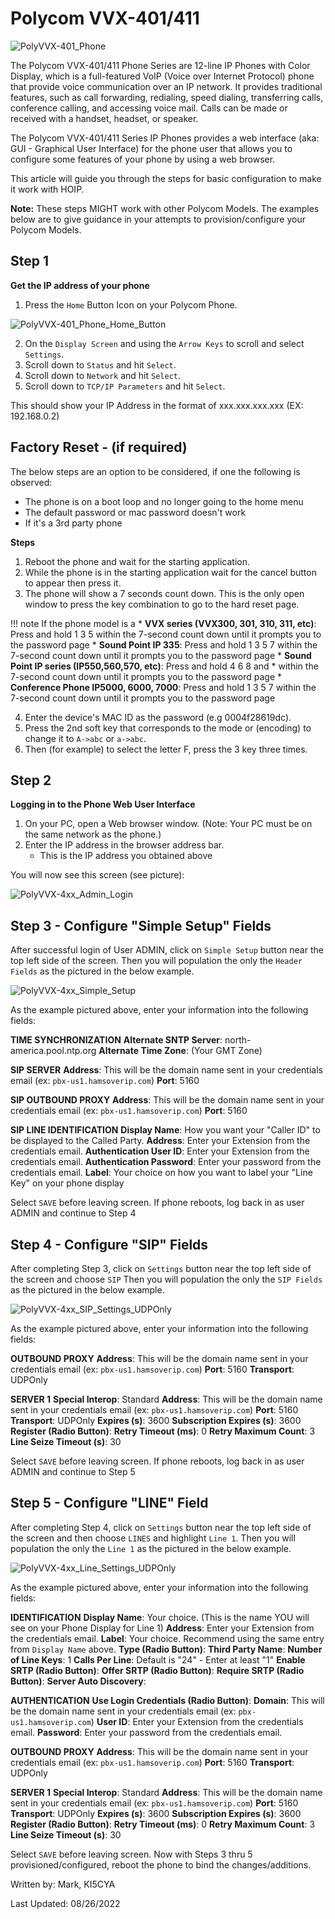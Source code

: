# Polycom VVX-401/411
![PolyVVX-401_Phone](https://user-images.githubusercontent.com/40501228/186971221-e9fd9166-ddc9-43d0-a756-6f062820867e.png)

The Polycom VVX-401/411 Phone Series are 12-line IP Phones with Color Display, which is a full-featured VoIP (Voice over Internet Protocol) phone that provide voice communication over an IP network. It provides traditional features, such as call forwarding, redialing, speed dialing, transferring calls, conference calling, and accessing voice mail. Calls can be made or received with a handset, headset, or speaker.

The Polycom VVX-401/411 Series IP Phones provides a web interface (aka: GUI - Graphical User Interface) for the phone user that allows you to configure some features of your phone by using a web browser.

This article will guide you through the steps for basic configuration to make it work with HOIP.

**Note:** These steps MIGHT work with other Polycom Models. The examples below are to give guidance in your attempts to provision/configure your Polycom Models.

## Step 1
**Get the IP address of your phone**

1. Press the ```Home``` Button Icon on your Polycom Phone.

![PolyVVX-401_Phone_Home_Button](https://user-images.githubusercontent.com/40501228/186971150-ee8cd2a8-53bd-4c19-9a24-8cf453cdea6f.png)

2. On the ```Display Screen``` and using the ```Arrow Keys``` to scroll and select ```Settings```.
3. Scroll down to ```Status``` and hit ```Select```.
4. Scroll down to ```Network``` and hit ```Select```.
5. Scroll down to ```TCP/IP Parameters``` and hit ```Select```.

This should show your IP Address in the format of xxx.xxx.xxx.xxx (EX: 192.168.0.2)

## Factory Reset - (if required)
The below steps are an option to be considered, if one the following is observed:

* The phone is on a boot loop and no longer going to the home menu
* The default password or mac password doesn't work
* If it's a 3rd party phone

**Steps**
1. Reboot the phone and wait for the starting application.
2. While the phone is in the starting application wait for the cancel button to appear then press it.
3. The phone will show a 7 seconds count down. This is the only open window to press the key combination to go to the hard reset page.

!!! note If the phone model is a
      * **VVX series (VVX300, 301, 310, 311, etc)**: Press and hold 1 3 5 within the 7-second count down until it prompts you to the password page
      * **Sound Point IP 335**: Press and hold 1 3 5 7 within the 7-second count down until it prompts you to the password page
      * **Sound Point IP series (IP550,560,570, etc)**: Press and hold 4 6 8 and \* within the 7-second count down until it prompts you to the password page
      * **Conference Phone IP5000, 6000, 7000**: Press and hold 1 3 5 7 within the 7-second count down until it prompts you to the password page

4. Enter the device's MAC ID as the password (e.g 0004f28619dc).
5. Press the 2nd soft key that corresponds to the mode or (encoding) to change it to ```A->abc``` or ```a->abc```.
6. Then (for example) to select the letter F, press the 3 key three times.

## Step 2

**Logging in to the Phone Web User Interface**
1. On your PC, open a Web browser window. (Note: Your PC must be on the same network as the phone.)
2. Enter the IP address in the browser address bar.
   - This is the IP address you obtained above

You will now see this screen (see picture):

![PolyVVX-4xx_Admin_Login](https://user-images.githubusercontent.com/40501228/186971274-1e9c79e5-9db8-4f34-837b-496b0035f08a.png)

## Step 3 - Configure "Simple Setup" Fields
After successful login of User ADMIN, click on  ```Simple Setup``` button near the top left side of the screen.
Then you will population the only the ```Header Fields```  as the pictured in the below example.

![PolyVVX-4xx_Simple_Setup](https://user-images.githubusercontent.com/40501228/186971309-fc32d13e-798a-418b-93fa-eb94ba2f5eab.png)

As the example pictured above, enter your information into the following fields:

**TIME SYNCHRONIZATION**
**Alternate SNTP Server**: north-america.pool.ntp.org
**Alternate Time Zone**: (Your GMT Zone)

**SIP SERVER**
**Address**: This will be the domain name sent in your credentials email (ex: ```pbx-us1.hamsoverip.com```)
**Port**: 5160

**SIP OUTBOUND PROXY**
**Address**: This will be the domain name sent in your credentials email (ex: ```pbx-us1.hamsoverip.com```)
**Port**: 5160

**SIP LINE IDENTIFICATION**
**Display Name**: How you want your "Caller ID" to be displayed to the Called Party. 
**Address**: Enter your Extension from the credentials email.
**Authentication User ID**: Enter your Extension from the credentials email.
**Authentication Password**: Enter your password from the credentials email.
**Label**:  Your choice on how you want to label your "Line Key" on your phone display

Select ```SAVE``` before leaving screen.
If phone reboots, log back in as user ADMIN and continue to Step 4

## Step 4 - Configure "SIP" Fields
After completing Step 3, click on  ```Settings``` button near the top left side of the screen and choose ```SIP```
Then you will population the only the ```SIP Fields```  as the pictured in the below example.

![PolyVVX-4xx_SIP_Settings_UDPOnly](https://user-images.githubusercontent.com/40501228/186977655-6c78bd46-d138-4374-8512-de3044bde942.png)

As the example pictured above, enter your information into the following fields:

**OUTBOUND PROXY**
**Address**: This will be the domain name sent in your credentials email (ex: ```pbx-us1.hamsoverip.com```)
**Port**: 5160
**Transport**: UDPOnly

**SERVER 1**
**Special Interop**: Standard
**Address**: This will be the domain name sent in your credentials email (ex: ```pbx-us1.hamsoverip.com```)
**Port**: 5160
**Transport**: UDPOnly
**Expires (s)**: 3600
**Subscription Expires (s)**: 3600
**Register (Radio Button)**: <YES>
**Retry Timeout (ms)**: 0
**Retry Maximum Count**: 3
**Line Seize Timeout (s)**: 30

Select ```SAVE``` before leaving screen.
If phone reboots, log back in as user ADMIN and continue to Step 5

## Step 5 - Configure "LINE" Field
After completing Step 4, click on  ```Settings``` button near the top left side of the screen and then choose ```LINES``` and highlight ```Line 1```.
Then you will population the only the ```Line 1```  as the pictured in the below example.

![PolyVVX-4xx_Line_Settings_UDPOnly](https://user-images.githubusercontent.com/40501228/186977709-adbf52a8-fa45-4eb9-91ee-c887caeb55c0.png)

As the example pictured above, enter your information into the following fields:


**IDENTIFICATION**
**Display Name**: Your choice.  (This is the name YOU will see on your Phone Display for Line 1)
**Address**: Enter your Extension from the credentials email.
**Label**: Your choice. Recommend using the same entry from ```Display Name``` above.
**Type (Radio Button)**: <Private>
**Third Party Name**: <Leave Blank>
**Number of Line Keys**: 1
**Calls Per Line**: Default is "24" - Enter at least "1"
**Enable SRTP (Radio Button)**: <Yes>
**Offer SRTP (Radio Button)**: <No>
**Require SRTP (Radio Button)**: <No>
**Server Auto Discovery**: <Enable>

**AUTHENTICATION**
**Use Login Credentials (Radio Button)**: <Disable>
**Domain**: This will be the domain name sent in your credentials email (ex: ```pbx-us1.hamsoverip.com```)
**User ID**: Enter your Extension from the credentials email.
**Password**: Enter your password from the credentials email.


**OUTBOUND PROXY**
**Address**: This will be the domain name sent in your credentials email (ex: ```pbx-us1.hamsoverip.com```)
**Port**: 5160
**Transport**: UDPOnly

**SERVER 1**
**Special Interop**: Standard
**Address**: This will be the domain name sent in your credentials email (ex: ```pbx-us1.hamsoverip.com```)
**Port**: 5160
**Transport**: UDPOnly
**Expires (s)**: 3600
**Subscription Expires (s)**: 3600
**Register (Radio Button)**: <YES>
**Retry Timeout (ms)**: 0
**Retry Maximum Count**: 3
**Line Seize Timeout (s)**: 30

Select ```SAVE``` before leaving screen.
Now with Steps 3 thru 5 provisioned/configured, reboot the phone to bind the changes/additions.

Written by: Mark, KI5CYA

Last Updated: 08/26/2022
